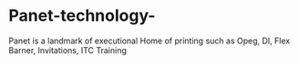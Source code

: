 # Panet-technology-
Panet is a  landmark of executional Home of  printing such as Opeg, DI, Flex Barner, Invitations, ITC Training
